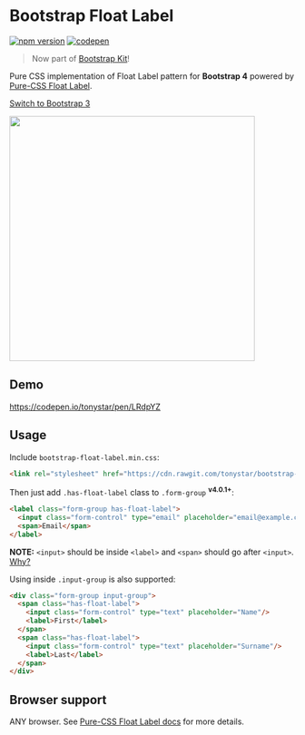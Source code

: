 Bootstrap Float Label
=====================

[![npm version](https://img.shields.io/npm/v/bootstrap-float-label.svg)](https://www.npmjs.com/package/bootstrap-float-label)
[![codepen](https://img.shields.io/badge/code-pen-d3d3d3.svg)](https://codepen.io/tonystar/pen/LRdpYZ)

> Now part of [Bootstrap Kit](https://bootstrap-kit.highweb.tech/)!

Pure CSS implementation of Float Label pattern for **Bootstrap 4** powered by [Pure-CSS Float Label](https://github.com/tonystar/float-label-css).

[Switch to Bootstrap 3](https://github.com/tonystar/bootstrap-float-label/tree/v3-dev)

<img src="https://cdn.rawgit.com/tonystar/bootstrap-float-label/aced600/bootstrap-float-label.png" width="432"/>


## Demo

https://codepen.io/tonystar/pen/LRdpYZ


## Usage

Include `bootstrap-float-label.min.css`:
```html
<link rel="stylesheet" href="https://cdn.rawgit.com/tonystar/bootstrap-float-label/v4.0.0/dist/bootstrap-float-label.min.css"/>
```

Then just add `.has-float-label` class to `.form-group` <sup>**v4.0.1+**</sup>:
```html
<label class="form-group has-float-label">
  <input class="form-control" type="email" placeholder="email@example.com"/>
  <span>Email</span>
</label>
```

**NOTE:** `<input>` should be inside `<label>` and `<span>` should go after `<input>`. [Why?](https://github.com/tonystar/float-label-css#usage)

Using inside `.input-group` is also supported:
```html
<div class="form-group input-group">
  <span class="has-float-label">
    <input class="form-control" type="text" placeholder="Name"/>
    <label>First</label>
  </span>
  <span class="has-float-label">
    <input class="form-control" type="text" placeholder="Surname"/>
    <label>Last</label>
  </span>
</div>
```


## Browser support

ANY browser. See [Pure-CSS Float Label docs](https://github.com/tonystar/float-label-css#browser-support) for more details.

